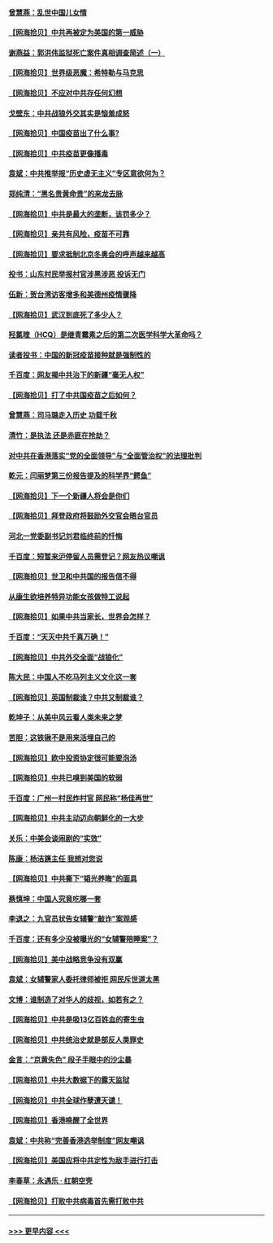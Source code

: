#### [曾慧燕：乱世中国儿女情](../pages/nsc993/n12887931.md?t=04182102) 
#### [【网海拾贝】中共再被定为美国的第一威胁](../pages/nsc993/n12887580.md?t=04182102) 
#### [谢燕益：郭洪伟监狱死亡案件真相调查简述（一）](../pages/nsc993/n12885648.md?t=04182102) 
#### [【网海拾贝】世界级恶魔：希特勒与马克思](../pages/nsc993/n12884062.md?t=04182102) 
#### [【网海拾贝】不应对中共存任何幻想](../pages/nsc993/n12881460.md?t=04182102) 
#### [戈壁东：中共战狼外交其实是恼羞成怒](../pages/nsc993/n12880392.md?t=04182102) 
#### [【网海拾贝】中国疫苗出了什么事?](../pages/nsc993/n12879124.md?t=04182102) 
#### [【网海拾贝】中共疫苗更像播毒](../pages/nsc993/n12876631.md?t=04182102) 
#### [袁斌：中共推举报“历史虚无主义”专区意欲何为？](../pages/nsc993/n12876530.md?t=04182102) 
#### [郑纯清：“黑名贵黄命贵”的来龙去脉](../pages/nsc993/n12875589.md?t=04182102) 
#### [【网海拾贝】中共是最大的垄断，该罚多少？](../pages/nsc993/n12874006.md?t=04182102) 
#### [【网海拾贝】亲共有风险，疫苗不可靠](../pages/nsc993/n12872224.md?t=04182102) 
#### [【网海拾贝】要求抵制北京冬奥会的呼声越来越高](../pages/nsc993/n12868962.md?t=04182102) 
#### [投书：山东村民举报村官涉黑涉恶 投诉无门](../pages/nsc993/n12869726.md?t=04182102) 
#### [伍新：贺台湾访客增多和美德州疫情骤降](../pages/nsc993/n12865651.md?t=04182102) 
#### [【网海拾贝】武汉到底死了多少人？](../pages/nsc993/n12863707.md?t=04182102) 
#### [羟氯喹（HCQ）是继青霉素之后的第二次医学科学大革命吗？](../pages/nsc993/n12638564.md?t=04182102) 
#### [读者投书：中国的新冠疫苗接种就是强制性的](../pages/nsc993/n12859932.md?t=04182102) 
#### [千百度：网友揭中共治下的新疆“毫无人权”](../pages/nsc993/n12858385.md?t=04182102) 
#### [【网海拾贝】打了中共国疫苗之后如何？](../pages/nsc993/n12857866.md?t=04182102) 
#### [曾慧燕：司马璐走入历史 功载千秋](../pages/nsc993/n12856996.md?t=04182102) 
#### [清竹：是执法 还是赤匪在抢劫？](../pages/nsc993/n12856952.md?t=04182102) 
#### [对中共在香港落实“党的全面领导”与“全面管治权”的法理批判](../pages/nsc993/n12856929.md?t=04182102) 
#### [乾元：闫丽梦第三份报告提及的科学界“鳄鱼”](../pages/nsc993/n12855985.md?t=04182102) 
#### [【网海拾贝】下一个新疆人将会是你们](../pages/nsc993/n12855864.md?t=04182102) 
#### [【网海拾贝】拜登政府将鼓励外交官会晤台官员](../pages/nsc993/n12853615.md?t=04182102) 
#### [河北一党委副书记刘君临终前的忏悔](../pages/nsc993/n12849420.md?t=04182102) 
#### [千百度：短暂来沪停留人员需登记？网友热议嘲讽](../pages/nsc993/n12853497.md?t=04182102) 
#### [【网海拾贝】世卫和中共国的报告信不得](../pages/nsc993/n12850902.md?t=04182102) 
#### [从康生欲培养特异功能女孩做特工说起](../pages/nsc993/n12849289.md?t=04182102) 
#### [【网海拾贝】如果中共当家长，世界会怎样？](../pages/nsc993/n12848436.md?t=04182102) 
#### [千百度：“天灭中共千真万确！”](../pages/nsc993/n12845659.md?t=04182102) 
#### [【网海拾贝】中共外交全面“战狼化”](../pages/nsc993/n12845607.md?t=04182102) 
#### [陈大民：中国人不吃马列主义文化这一套](../pages/nsc993/n12842496.md?t=04182102) 
#### [【网海拾贝】英国制裁谁？中共又制裁谁？](../pages/nsc993/n12840909.md?t=04182102) 
#### [乾坤子：从美中风云看人类未来之梦](../pages/nsc993/n12840590.md?t=04182102) 
#### [苦胆：这铁锹不是用来活埋自己的](../pages/nsc993/n12839512.md?t=04182102) 
#### [【网海拾贝】欧中投资协定很可能要泡汤](../pages/nsc993/n12835122.md?t=04182102) 
#### [【网海拾贝】中共已嗅到美国的软弱](../pages/nsc993/n12832411.md?t=04182102) 
#### [千百度：广州一村民炸村官 网民称“杨佳再世”](../pages/nsc993/n12832380.md?t=04182102) 
#### [【网海拾贝】中共主动迈向朝鲜化的一大步](../pages/nsc993/n12829887.md?t=04182102) 
#### [关乐：中美会谈闹剧的“实效”](../pages/nsc993/n12826698.md?t=04182102) 
#### [陈康：杨洁篪主任  我想对您说](../pages/nsc993/n12826609.md?t=04182102) 
#### [【网海拾贝】中共撕下“韬光养晦”的面具](../pages/nsc993/n12826459.md?t=04182102) 
#### [蔡慎坤：中国人究竟吃哪一套](../pages/nsc993/n12826010.md?t=04182102) 
#### [李退之：九官员状告女辅警“敲诈”案观感](../pages/nsc993/n12823984.md?t=04182102) 
#### [千百度：还有多少没被曝光的“女辅警陪睡案”？](../pages/nsc993/n12822136.md?t=04182102) 
#### [【网海拾贝】美中战略竞争没有双赢](../pages/nsc993/n12822105.md?t=04182102) 
#### [袁斌：女辅警家人委托律师被拒 网民斥世道太黑](../pages/nsc993/n12822004.md?t=04182102) 
#### [文博：谁制造了对华人的歧视，如若有之？](../pages/nsc993/n12821635.md?t=04182102) 
#### [【网海拾贝】中共是吸13亿百姓血的寄生虫](../pages/nsc993/n12819191.md?t=04182102) 
#### [【网海拾贝】中共统治史就是部反人类罪史](../pages/nsc993/n12816738.md?t=04182102) 
#### [金言：“京黄失色” 段子手眼中的沙尘暴](../pages/nsc993/n12815700.md?t=04182102) 
#### [【网海拾贝】中共大数据下的露天监狱](../pages/nsc993/n12811075.md?t=04182102) 
#### [【网海拾贝】中共全球作孽遭天谴！](../pages/nsc993/n12810258.md?t=04182102) 
#### [【网海拾贝】香港唤醒了全世界](../pages/nsc993/n12809100.md?t=04182102) 
#### [袁斌：中共称“完善香港选举制度”网友嘲讽](../pages/nsc993/n12808994.md?t=04182102) 
#### [【网海拾贝】美国应将中共定性为敌手进行打击](../pages/nsc993/n12806870.md?t=04182102) 
#### [李春草：永遇乐 · 红朝空壳](../pages/nsc993/n12805365.md?t=04182102) 
#### [【网海拾贝】打败中共病毒首先需打败中共](../pages/nsc993/n12803930.md?t=04182102) 

----
#### [ >>> 更早内容 <<< ](../indexes/nsc993-earlier.md)
